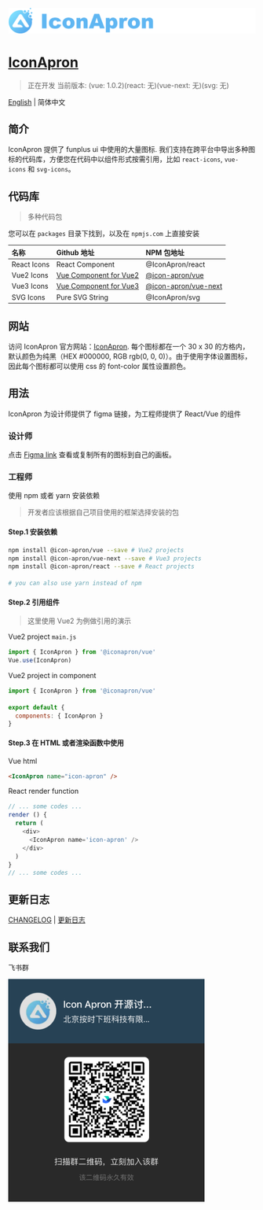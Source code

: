![IconApron](./assets/images/github-logo.png)
# [IconApron](https://iconapron.offontime.com)
> 正在开发
当前版本: (vue: 1.0.2)(react: 无)(vue-next: 无)(svg: 无)

[English](./README.md) | 简体中文

## 简介
IconApron 提供了 funplus ui 中使用的大量图标. 我们支持在跨平台中导出多种图标的代码库，方便您在代码中以组件形式按需引用，比如 `react-icons`, `vue-icons` 和 `svg-icons`。

## 代码库
> 多种代码包

您可以在 `packages` 目录下找到，以及在 `npmjs.com` 上直接安装

| 名称 | Github 地址 | NPM 包地址 |
| :---- | :---- | :---- |
| React Icons | React Component | @IconApron/react |
| Vue2 Icons | [Vue Component for Vue2](https://github.com/offontime/IconApron/tree/master/vue) | [@icon-apron/vue](https://www.npmjs.com/package/@icon-apron/vue) |
| Vue3 Icons | [Vue Component for Vue3](https://github.com/offontime/IconApron/tree/master/vue-next) | [@icon-apron/vue-next](https://www.npmjs.com/package/@icon-apron/vue-next) |
| SVG Icons | Pure SVG String | @IconApron/svg |

## 网站
访问 IconApron 官方网站：[IconApron](https://icon.apron.design). 每个图标都在一个 30 x 30 的方格内，默认颜色为纯黑（HEX #000000, RGB rgb(0, 0, 0)）。由于使用字体设置图标，因此每个图标都可以使用 css 的 font-color 属性设置颜色。

## 用法
IconApron 为设计师提供了 figma 链接，为工程师提供了 React/Vue 的组件

### 设计师
点击 [Figma link](https://www.figma.com/file/dWeZkVJM2ORioY2w1YTTvB/Icon-Apron?node-id=12%3A1603) 查看或复制所有的图标到自己的画板。

### 工程师
使用 npm 或者 yarn 安装依赖

> 开发者应该根据自己项目使用的框架选择安装的包

#### Step.1 安装依赖
```bash
npm install @icon-apron/vue --save # Vue2 projects
npm install @icon-apron/vue-next --save # Vue3 projects
npm install @icon-apron/react --save # React projects

# you can also use yarn instead of npm
```

#### Step.2 引用组件
> 这里使用 Vue2 为例做引用的演示

Vue2 project `main.js`
```javascript
import { IconApron } from '@iconapron/vue'
Vue.use(IconApron)
```

Vue2 project in component
```javascript
import { IconApron } from '@iconapron/vue'

export default {
  components: { IconApron }
}
```

#### Step.3 在 HTML 或者渲染函数中使用

Vue html
```html
<IconApron name="icon-apron" />
```

React render function
```javascript
// ... some codes ...
render () {
  return (
    <div>
      <IconApron name='icon-apron' />
    </div>
  )
}
// ... some codes ...
```

## 更新日志

[CHANGELOG](./CHANGELOG.md) | [更新日志](./CHANGELOG.zh-cn.md)

## 联系我们
飞书群

<img src="./assets/images/lark-group-qr.png" width="400px" />


